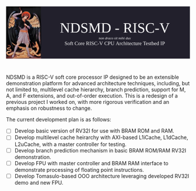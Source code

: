 ![alt text](header.png)

#

NDSMD is a RISC-V soft core processor IP designed to be an extensible demonstration platform for advanced architecture techniques, including, but not limited to, multilevel cache hierarchy, branch prediction, support for M, A, and F extensions, and out-of-order execution. This is a redesign of a previous project I worked on, with more rigorous verification and an emphasis on robustness to change.

The current development plan is as follows:
- [ ] Develop basic version of RV32I for use with BRAM ROM and RAM.
- [ ] Develop multilevel cache heirarchy with AXI-based L1iCache, L1dCache, L2uCache, with a master controller for testing.
- [ ] Develop branch prediction mechanism in basic BRAM ROM/RAM RV32I demonstration.
- [ ] Develop FPU with master controller and BRAM RAM interface to demonstrate processing of floating point instructions.
- [ ] Develop Tomasulo-based OOO architecture leveraging developed RV32I demo and new FPU.